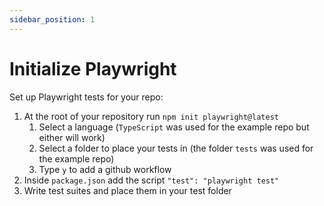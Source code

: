 ```yaml
---
sidebar_position: 1
---
```


# Initialize Playwright

Set up Playwright tests for your repo:

1. At the root of your repository run `npm init playwright@latest` 
    1. Select a language (`TypeScript` was used for the example repo but either will work)
    2. Select a folder to place your tests in (the folder `tests` was used for the example repo)
    3. Type `y` to add a github workflow
2. Inside `package.json` add the script `"test": "playwright test"`
3. Write test suites and place them in your test folder